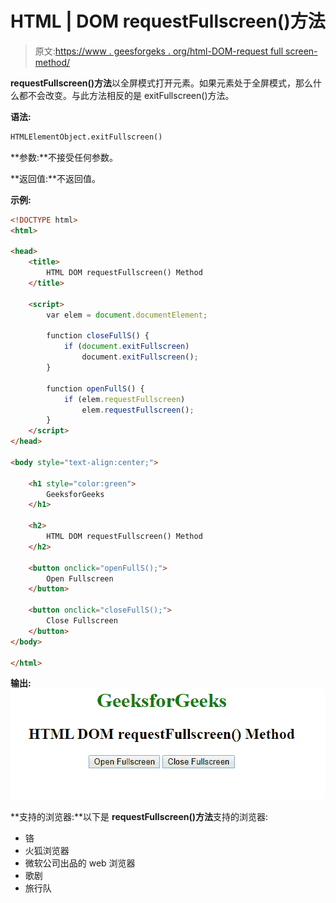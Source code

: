 # HTML | DOM requestFullscreen()方法

> 原文:[https://www . geesforgeks . org/html-DOM-request full screen-method/](https://www.geeksforgeeks.org/html-dom-requestfullscreen-method/)

**requestFullscreen()方法**以全屏模式打开元素。如果元素处于全屏模式，那么什么都不会改变。与此方法相反的是 exitFullscreen()方法。

**语法:**

```html
HTMLElementObject.exitFullscreen()
```

**参数:**不接受任何参数。

**返回值:**不返回值。

**示例:**

```html
<!DOCTYPE html> 
<html> 

<head> 
    <title> 
        HTML DOM requestFullscreen() Method
    </title> 

    <script> 
        var elem = document.documentElement; 

        function closeFullS() { 
            if (document.exitFullscreen) 
                document.exitFullscreen(); 
        } 

        function openFullS() { 
            if (elem.requestFullscreen) 
                elem.requestFullscreen(); 
        } 
    </script> 
</head> 

<body style="text-align:center;"> 

    <h1 style="color:green">
        GeeksforGeeks
    </h1> 

    <h2>
        HTML DOM requestFullscreen() Method
    </h2>

    <button onclick="openFullS();"> 
        Open Fullscreen 
    </button> 

    <button onclick="closeFullS();"> 
        Close Fullscreen 
    </button> 
</body> 

</html>         
```

**输出:**
![](img/333affd2a0f24c9bc30d15e9a48ef021.png)

**支持的浏览器:**以下是 **requestFullscreen()方法**支持的浏览器:

*   铬
*   火狐浏览器
*   微软公司出品的 web 浏览器
*   歌剧
*   旅行队